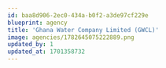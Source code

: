 ```yaml
---
id: baa8d906-2ec0-434a-b0f2-a3de97cf229e
blueprint: agency
title: 'Ghana Water Company Limited (GWCL)'
image: agencies/1782645075222889.png
updated_by: 1
updated_at: 1701358732
---
```

